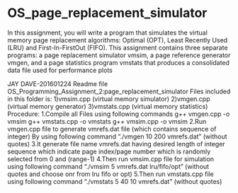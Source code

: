 # OS_page_replacement_simulator
In this assignment, you will write a program that simulates the virtual memory page replacement algorithms: Optimal (OPT), Least Recently Used (LRU) and First-In-FirstOut (FIFO). This assignment contains three separate programs: a page replacement simulator vmsim, a page reference generator vmgen, and a page statistics program vmstats that produces a consolidated data file used for performance plots


JAY DAVE-201601224
Readme file
OS_Programming_Assignment_2:page_replacement_simulator
Files included in this folder is:
1)vmsim.cpp (virtual memory simulator)
2)vmgen.cpp (virtual memory generator)
3)vmstats.cpp (virtual memory statistics)
Procedure:
1.Compile all Files using following commands
g++ vmgen.cpp -o vmsim
g++ vmstats.cpp -o vmstats
g++ vmsim.cpp -o vmsim
2.Run vmgen.cpp file to generate vmrefs.dat file (which contains sequence of integer)
By using following command
“./vmgen 10 200 vmrefs.dat” (without quotes)
3.It generate file name vmrefs.dat having desired length of integer sequence which indicate
page index/page number which is randomly selected from 0 and (range-1)
4.Then run vmsim.cpp file for simulation using following command
“./vmsim 5 vmrefs.dat lru/fifo/opt” (without quotes and choose onr from lru fifo or opt)
5.Then run vmstats.cpp file using following command
“./vmstats 5 40 10 vmrefs.dat” (without quotes)
